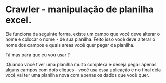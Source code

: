 # Crawler - manipulação de planilha excel.

Ele funciona da seguinte forma, existe um campo que você deve alterar o nome e colocar o nome -
de sua planilha.
Feito isso você deve alterar o nome dos campos e quais areas você quer pegar da planilha.

Tá mas para que eu vou usar ?

:Quando você tiver uma planilha muito complexa e deseja pegar apenas alguns campos com dois cliques -
você usa essa aplicação e no final dela você vai ter uma planilha nova com apenas os dados que você quer.
